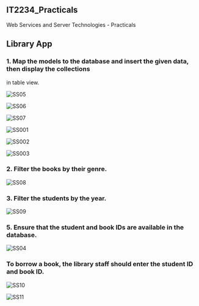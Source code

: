 ## IT2234_Practicals
Web Services and Server Technologies - Practicals


## Library App

### 1. Map the models to the database and insert the given data, then display the collections 
in table view.  

![SS05](https://github.com/user-attachments/assets/84e8a16f-ab1e-4902-8465-71beb54387e1)

![SS06](https://github.com/user-attachments/assets/7e12a18e-36f4-4b3e-afb2-9e9855c3e576)

![SS07](https://github.com/user-attachments/assets/75659d57-fe0d-4ef7-8f88-ad892e4749d4)

![SS001](https://github.com/user-attachments/assets/bb88b448-193b-4113-be3e-ccfdbe73d4c9)

![SS002](https://github.com/user-attachments/assets/4523017d-0227-4c2b-8a7d-e7f274210ffd)

![SS003](https://github.com/user-attachments/assets/e3032954-5254-414e-9a51-f1d7a021756d)


### 2. Filter the books by their genre.

![SS08](https://github.com/user-attachments/assets/60edc1f6-3bc2-492f-8575-6ae7effbc54f)


### 3. Filter the students by the year. 

![SS09](https://github.com/user-attachments/assets/d7fb7f86-a970-4ea1-92ee-01559bdb135d)


### 5. Ensure that the student and book IDs are available in the database.

![SS04](https://github.com/user-attachments/assets/ef9654c7-4070-497d-b6fe-c795d5d29ae9)


### To borrow a book, the library staff should enter the student ID and book ID.

   ![SS10](https://github.com/user-attachments/assets/a6100410-d687-49c7-9c3a-98a46a0fbfc3)

   ![SS11](https://github.com/user-attachments/assets/9cc37292-d1f3-42f3-b300-f154ad884f0e)

   

